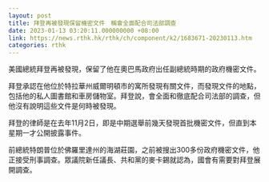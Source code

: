 ```yaml
---
layout: post
title: 拜登再被發現保留機密文件　稱會全面配合司法部調查
date: 2023-01-13 03:20:11.000000000 +08:00
link: https://news.rthk.hk/rthk/ch/component/k2/1683671-20230113.htm
categories: rthk
---
```


美國總統拜登再被發現，保留了他在奧巴馬政府出任副總統時期的政府機密文件。

拜登承認在他位於特拉華州威爾明頓市的寓所發現有關文件，而發現文件的地點，包括他的私人圖書館和車房儲物室。拜登說，會全面和徹底配合司法部的調查，但他沒有說明這些文件是何時被發現。

拜登的律師是在去年11月2日，即是中期選舉前幾天發現首批機密文件，但直到本星期一才公開披露事件。

前總統特朗普位於佛羅里達州的海湖莊園，之前被搜出300多份政府機密文件，他正接受刑事調查。眾議院新任議長、共和黨的麥卡錫就認為，國會有需要對拜登展開調查。
